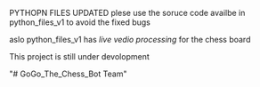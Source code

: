 
PYTHOPN FILES UPDATED plese use the soruce code availbe in python_files_v1 to avoid the fixed bugs 

aslo python_files_v1 has *live vedio processing* for the chess board 


This project is still under devolopment

"# GoGo_The_Chess_Bot Team" 
